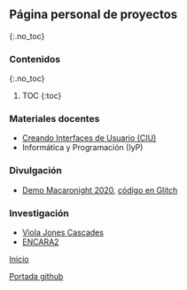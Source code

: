 ## Página personal de proyectos
{:.no_toc}

### Contenidos
{:.no_toc}


1. TOC
{:toc}


### Materiales docentes

- [Creando Interfaces de Usuario (CIU)](CIU/README.md)
- Informática y Programación (IyP)

### Divulgación

- [Demo Macaronight 2020](https://macaronight-test.glitch.me), [código en Glitch](https://glitch.com/edit/#!/macaronight-test)

### Investigación

- [Viola Jones Cascades](https://github.com/otsedom/ViolaJonesCascades)
- [ENCARA2](https://github.com/otsedom/ENCARA2)


[Inicio](#top)

[Portada github](https://github.com/otsedom)


